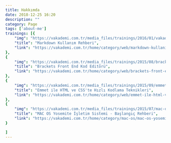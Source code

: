 ```yaml
---
title: Hakkımda
date: 2018-12-25 16:20
description: ""
category: Page
tags: ['about-me']
trainings: [{
    "img": "https://vakademi.com.tr/media_files/trainings/2016/01/vakademi-markdown-yazi-yazma-teknikleri_b0034900list.jpg",
    "title": "Markdown Kullanım Rehberi",
    "link": "https://vakademi.com.tr/home/category/web/markdown-kullanim-rehberi/"
},
{
    "img": "https://vakademi.com.tr/media_files/trainings/2015/08/bracktes_6856c72dlist.jpg",
    "title": "Brackets Front End Kod Editörü",
    "link": "https://vakademi.com.tr/home/category/web/brackets-front-end-kod-editoru/"
},
{
    "img": "https://vakademi.com.tr/media_files/trainings/2015/09/emmet-zen-coding_cdcfa4b4list.jpg",
    "title": "Emmet ile HTML ve CSS'te Hızlı Kodlama Teknikleri",
    "link": "https://vakademi.com.tr/home/category/web/emmet-ile-html-ve-csste-hizli-kodlama-teknikleri/"
},
{
    "img": "https://vakademi.com.tr/media_files/trainings/2015/07/mac-os-yosemite_e09293f1list.jpg",
    "title": "MAC OS Yosemite İşletim Sistemi - Başlangıç Rehberi",
    "link": "https://vakademi.com.tr/home/category/mac-os/mac-os-yosemite-isletim-sistemi-baslangic-rehberi/"
}

]
---
```


<Title/>

Umarım bu kısmı doldurabilirim :)

Şimdilik hazırladığım birkaç eğitimi incelemek istersen;

[Vakademi'de Hazırladığım Eğitimler](https://vakademi.com.tr/educator/hakan-yalcinkaya)

<Trainings/>

